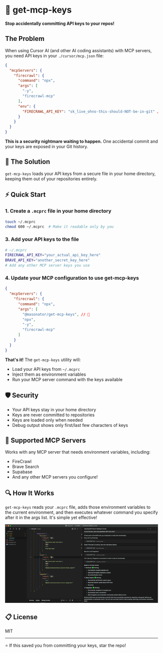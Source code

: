 # 🔐 get-mcp-keys

**Stop accidentally committing API keys to your repos!**

## The Problem

When using Cursor AI (and other AI coding assistants) with MCP servers, you need API keys in your `./cursor/mcp.json` file:

```json
{
  "mcpServers": {
    "firecrawl": {
      "command": "npx",
      "args": [
        "-y",
        "firecrawl-mcp"
      ],
      "env": {
        "FIRECRAWL_API_KEY": "sk_live_ohno-this-should-NOT-be-in-git" // 💀
      }
    }
  }
}
```

**This is a security nightmare waiting to happen.** One accidental commit and your keys are exposed in your Git history.

## 💯 The Solution

`get-mcp-keys` loads your API keys from a secure file in your home directory, keeping them out of your repositories entirely.

## ⚡ Quick Start

### 1. Create a `.mcprc` file in your home directory

```bash
touch ~/.mcprc
chmod 600 ~/.mcprc  # Make it readable only by you
```

### 3. Add your API keys to the file

```bash
# ~/.mcprc
FIRECRAWL_API_KEY="your_actual_api_key_here"
BRAVE_API_KEY="another_secret_key_here"
# Add any other MCP server keys you use
```

### 4. Update your MCP configuration to use get-mcp-keys

```json
{
  "mcpServers": {
    "firecrawl": {
      "command": "npx",
      "args": [
        "@masonator/get-mcp-keys", // 🔐
        "npx",
        "-y",
        "firecrawl-mcp"
      ]
    }
  }
}
```

**That's it!** The `get-mcp-keys` utility will:

- Load your API keys from `~/.mcprc`
- Inject them as environment variables
- Run your MCP server command with the keys available

## 🛡️ Security

- Your API keys stay in your home directory
- Keys are never committed to repositories
- Keys are loaded only when needed
- Debug output shows only first/last few characters of keys

## 🧰 Supported MCP Servers

Works with any MCP server that needs environment variables, including:

- FireCrawl
- Brave Search
- Supabase
- And any other MCP servers you configure!

## 🔍 How It Works

`get-mcp-keys` reads your `.mcprc` file, adds those environment variables to the current environment, and then executes whatever command you specify after it in the args list. It's simple yet effective!

![get-mcp-keys in action](./docs/example-setup.png)

## 📋 License

MIT

---

⭐ If this saved you from committing your keys, star the repo!
